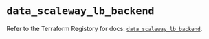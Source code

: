 # `data_scaleway_lb_backend`

Refer to the Terraform Registory for docs: [`data_scaleway_lb_backend`](https://registry.terraform.io/providers/scaleway/scaleway/2.27.0/docs/data-sources/lb_backend).
